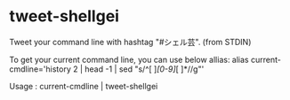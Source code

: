 # tweet-shellgei
Tweet your command line with hashtag "#シェル芸".
(from STDIN)

To get your current command line, you can use below allias:
    alias current-cmdline='history 2 | head -1 | sed "s/^[ ]*[0-9]*[ ]*//g"'

Usage   : current-cmdline | tweet-shellgei
